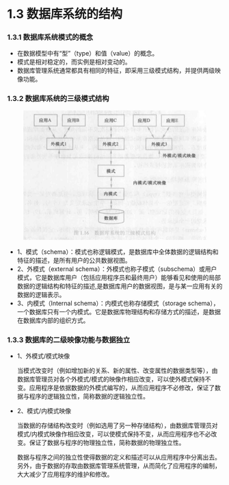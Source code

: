 # 1.3 数据库系统的结构

### 1.3.1 数据库系统模式的概念

* 在数据模型中有“型”（type）和值（value）的概念。
* 模式是相对稳定的，而实例是相对变动的。
* 数据库管理系统通常都具有相同的特征，即采用三级模式结构，并提供两级映像功能。

### 1.3.2 数据库系统的三级模式结构

<div align="center"><img src="./img/数据库系统的三级模式结构.png"/></div>

* 1、模式（schema）：模式也称逻辑模式，是数据库中全体数据的逻辑结构和特征的描述，是所有用户的公共数据视图。
* 2、外模式（external schema）：外模式也称子模式（subschema）或用户模式，它是数据库用户（包括应用程序员和最终用户）能够看见和使用的局部数据的逻辑结构和特征的描述,是数据库用户的数据视图，是与某一应用有关的数据的逻辑表示。
* 3、内模式（Internal schema）：内模式也称存储模式（storage schema），一个数据库只有一个内模式。它是数据库物理结构和存储方式的描述，是数据在数据库内部的组织方式。

### 1.3.3 数据库的二级映像功能与数据独立

* 1、外模式/模式映像

    当模式改变时（例如增加新的关系、新的属性、改变属性的数据类型等），由数据库管理员对各个外模式/模式的映像作相应改变，可以使外模式保持不变。应用程序是依据数据的外模式编写的，从而应用程序不必修改，保证了数据与程序的逻辑独立性，简称数据的逻辑独立性。

* 2、模式/内模式映像

    当数据的存储结构改变时（例如选用了另一种存储结构），由数据库管理员对模式/内模式映像作相应改变，可以使模式保持不变，从而应用程序也不必改变。保证了数据与程序的物理独立性，简称数据的物理独立性。
    
    数据与程序之间的独立性使得数据的定义和描述可以从应用程序中分离出去。另外，由于数据的存取由数据库管理系统管理，从而简化了应用程序的编制，大大减少了应用程序的维护和修改。









































